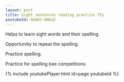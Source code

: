 ```yaml
---
layout: post
title: Sight sentences reading practice 751
youtubeId: 8GmK2-BNUqI
---
```

 
 
Helps to learn sight words and their spelling.

Opportunitiy to repeat the spelling. 

Practice spelling. 
 
Practice for spelling bee competitions. 
 
{% include youtubePlayer.html id=page.youtubeId %}
 
 
